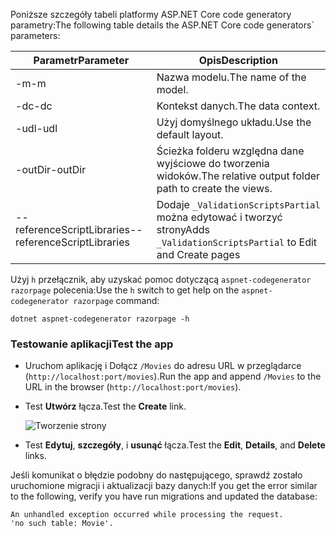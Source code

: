<span data-ttu-id="d8c2a-101">Poniższe szczegóły tabeli platformy ASP.NET Core code generatory parametry:</span><span class="sxs-lookup"><span data-stu-id="d8c2a-101">The following table details the ASP.NET Core code generators\` parameters:</span></span>

| <span data-ttu-id="d8c2a-102">Parametr</span><span class="sxs-lookup"><span data-stu-id="d8c2a-102">Parameter</span></span>               | <span data-ttu-id="d8c2a-103">Opis</span><span class="sxs-lookup"><span data-stu-id="d8c2a-103">Description</span></span>|
| ----------------- | ------------ |
| <span data-ttu-id="d8c2a-104">-m</span><span class="sxs-lookup"><span data-stu-id="d8c2a-104">-m</span></span>  | <span data-ttu-id="d8c2a-105">Nazwa modelu.</span><span class="sxs-lookup"><span data-stu-id="d8c2a-105">The name of the model.</span></span> |
| <span data-ttu-id="d8c2a-106">-dc</span><span class="sxs-lookup"><span data-stu-id="d8c2a-106">-dc</span></span>  | <span data-ttu-id="d8c2a-107">Kontekst danych.</span><span class="sxs-lookup"><span data-stu-id="d8c2a-107">The data context.</span></span> |
| <span data-ttu-id="d8c2a-108">-udl</span><span class="sxs-lookup"><span data-stu-id="d8c2a-108">-udl</span></span> | <span data-ttu-id="d8c2a-109">Użyj domyślnego układu.</span><span class="sxs-lookup"><span data-stu-id="d8c2a-109">Use the default layout.</span></span> |
| <span data-ttu-id="d8c2a-110">-outDir</span><span class="sxs-lookup"><span data-stu-id="d8c2a-110">-outDir</span></span> | <span data-ttu-id="d8c2a-111">Ścieżka folderu względna dane wyjściowe do tworzenia widoków.</span><span class="sxs-lookup"><span data-stu-id="d8c2a-111">The relative output folder path to create the views.</span></span> |
| <span data-ttu-id="d8c2a-112">--referenceScriptLibraries</span><span class="sxs-lookup"><span data-stu-id="d8c2a-112">--referenceScriptLibraries</span></span> | <span data-ttu-id="d8c2a-113">Dodaje `_ValidationScriptsPartial` można edytować i tworzyć strony</span><span class="sxs-lookup"><span data-stu-id="d8c2a-113">Adds `_ValidationScriptsPartial` to Edit and Create pages</span></span> |

<span data-ttu-id="d8c2a-114">Użyj `h` przełącznik, aby uzyskać pomoc dotyczącą `aspnet-codegenerator razorpage` polecenia:</span><span class="sxs-lookup"><span data-stu-id="d8c2a-114">Use the `h` switch to get help on the `aspnet-codegenerator razorpage` command:</span></span>

```console
dotnet aspnet-codegenerator razorpage -h
```
<a name="test"></a>
### <a name="test-the-app"></a><span data-ttu-id="d8c2a-115">Testowanie aplikacji</span><span class="sxs-lookup"><span data-stu-id="d8c2a-115">Test the app</span></span>

* <span data-ttu-id="d8c2a-116">Uruchom aplikację i Dołącz `/Movies` do adresu URL w przeglądarce (`http://localhost:port/movies`).</span><span class="sxs-lookup"><span data-stu-id="d8c2a-116">Run the app and append `/Movies` to the URL in the browser (`http://localhost:port/movies`).</span></span>
* <span data-ttu-id="d8c2a-117">Test **Utwórz** łącza.</span><span class="sxs-lookup"><span data-stu-id="d8c2a-117">Test the **Create** link.</span></span>

  ![Tworzenie strony](../../tutorials/razor-pages/model/_static/conan.png)

<a name="scaffold"></a>

* <span data-ttu-id="d8c2a-119">Test **Edytuj**, **szczegóły**, i **usunąć** łącza.</span><span class="sxs-lookup"><span data-stu-id="d8c2a-119">Test the **Edit**, **Details**, and **Delete** links.</span></span>

<span data-ttu-id="d8c2a-120">Jeśli komunikat o błędzie podobny do następującego, sprawdź zostało uruchomione migracji i aktualizacji bazy danych:</span><span class="sxs-lookup"><span data-stu-id="d8c2a-120">If you get the error similar to the following, verify you have run migrations and updated the database:</span></span>

```
An unhandled exception occurred while processing the request.
'no such table: Movie'.
```
